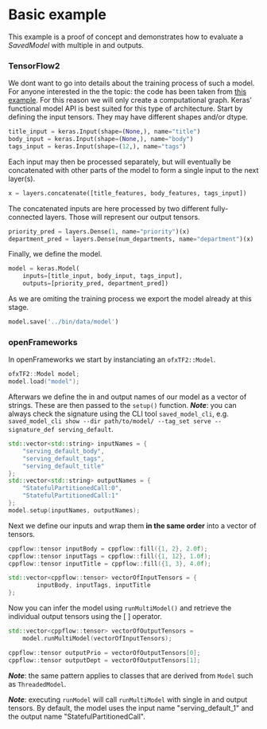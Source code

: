 # Basic example
This example is a proof of concept and demonstrates how to evaluate a 
_SavedModel_ with multiple in and outputs.

### TensorFlow2
We dont want to go into details about the training process of such a model. For 
anyone interested in the the topic: the code has been taken from 
[this example](https://www.tensorflow.org/guide/keras/functional).
For this reason we will only create a computational graph. Keras' functional 
model API is best suited for this type of architecture.
Start by defining the input tensors. They may have different shapes and/or dtype.
```python
title_input = keras.Input(shape=(None,), name="title")
body_input = keras.Input(shape=(None,), name="body")
tags_input = keras.Input(shape=(12,), name="tags")
```
Each input may then be processed separately, but will eventually be concatenated
with other parts of the model to form a single input to the next layer(s).
```python
x = layers.concatenate([title_features, body_features, tags_input])
```
The concatenated inputs are here processed by two different fully-connected layers. Those will represent our output tensors.
```python
priority_pred = layers.Dense(1, name="priority")(x)
department_pred = layers.Dense(num_departments, name="department")(x)
```
Finally, we define the model.
```python
model = keras.Model(
    inputs=[title_input, body_input, tags_input],
    outputs=[priority_pred, department_pred])
```
As we are omiting the training process we export the model already at this stage.
```python
model.save('../bin/data/model')
```

### openFrameworks
In openFrameworks we start by instanciating an `ofxTF2::Model`.
```C++
ofxTF2::Model model;
model.load("model");
```
Afterwars we define the in and output names of our model as a vector of strings.
These are then passed to the `setup()` function.
***Note***: you can always check the signature using the CLI tool 
`saved_model_cli`, e.g. `saved_model_cli show --dir path/to/model/ --tag_set serve --signature_def serving_default`.
```C++
std::vector<std::string> inputNames = {
	"serving_default_body",
	"serving_default_tags",
	"serving_default_title"
};
std::vector<std::string> outputNames = {
	"StatefulPartitionedCall:0",
	"StatefulPartitionedCall:1"
};
model.setup(inputNames, outputNames);
```
Next we define our inputs and wrap them __in the same order__ into a vector of 
tensors.
```C++
cppflow::tensor inputBody = cppflow::fill({1, 2}, 2.0f);
cppflow::tensor inputTags = cppflow::fill({1, 12}, 1.0f);
cppflow::tensor inputTitle = cppflow::fill({1, 3}, 4.0f);

std::vector<cppflow::tensor> vectorOfInputTensors = {
		inputBody, inputTags, inputTitle
};	
```
Now you can infer the model using `runMultiModel()` and retrieve the individual 
output tensors using the [ ] operator.
```C++
std::vector<cppflow::tensor> vectorOfOutputTensors = 
	model.runMultiModel(vectorOfInputTensors);

cppflow::tensor outputPrio = vectorOfOutputTensors[0];
cppflow::tensor outputDept = vectorOfOutputTensors[1];
```

***Note***: the same pattern applies to classes that are derived from `Model` 
such as `ThreadedModel`. 

***Note***: executing `runModel` will call `runMultiModel` with single in and 
output tensors. By default, the model uses the input name "serving_default_1" 
and the output name "StatefulPartitionedCall".